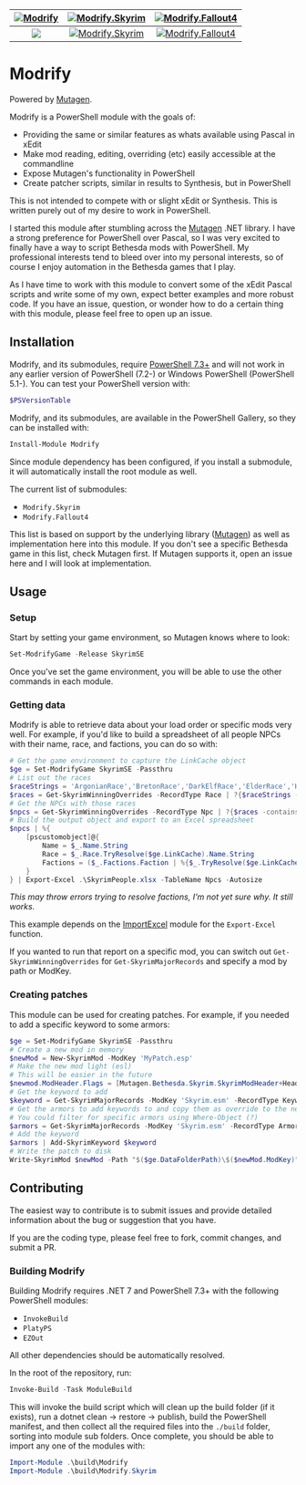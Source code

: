[![Modrify](https://img.shields.io/powershellgallery/v/Modrify.svg?label=Modrify "Modrify")](https://www.powershellgallery.com/packages/Modrify/) | [![Modrify.Skyrim](https://img.shields.io/powershellgallery/v/Modrify.Skyrim.svg?label=Modrify.Skyrim "Modrify.Skyrim")](https://www.powershellgallery.com/packages/Modrify.Skyrim/) | [![Modrify.Fallout4](https://img.shields.io/powershellgallery/v/Modrify.Fallout4.svg?label=Modrify.Fallout4 "Modrify.Fallout4")](https://www.powershellgallery.com/packages/Modrify.Fallout4/)
:---:|:---:|:---:
|[![](https://img.shields.io/powershellgallery/dt/Modrify.svg)](https://www.powershellgallery.com/packages/Modrify/)|[![Modrify.Skyrim](https://img.shields.io/powershellgallery/dt/Modrify.Skyrim.svg)](https://www.powershellgallery.com/packages/Modrify.Skyrim/)|[![Modrify.Fallout4](https://img.shields.io/powershellgallery/dt/Modrify.Fallout4.svg)](https://www.powershellgallery.com/packages/Modrify.Fallout4/)|

# Modrify

Powered by [Mutagen](https://github.com/Mutagen-Modding/Mutagen).

Modrify is a PowerShell module with the goals of:

- Providing the same or similar features as whats available using Pascal in xEdit
- Make mod reading, editing, overriding (etc) easily accessible at the commandline
- Expose Mutagen's functionality in PowerShell
- Create patcher scripts, similar in results to Synthesis, but in PowerShell

This is not intended to compete with or slight xEdit or Synthesis. This is written purely out of my desire to work in PowerShell.

I started this module after stumbling across the [Mutagen](https://github.com/Mutagen-Modding/Mutagen) .NET library. I have a strong preference for PowerShell over Pascal, so I was very excited to finally have a way to script Bethesda mods with PowerShell. My professional interests tend to bleed over into my personal interests, so of course I enjoy automation in the Bethesda games that I play.

As I have time to work with this module to convert some of the xEdit Pascal scripts and write some of my own, expect better examples and more robust code. If you have an issue, question, or wonder how to do a certain thing with this module, please feel free to open up an issue.

## Installation

Modrify, and its submodules, require [PowerShell 7.3+](https://github.com/powershell/powershell/releases) and will not work in any earlier version of PowerShell (7.2-) or Windows PowerShell (PowerShell 5.1-). You can test your PowerShell version with:

```powershell
$PSVersionTable
```

Modrify, and its submodules, are available in the PowerShell Gallery, so they can be installed with:

```powershell
Install-Module Modrify
```

Since module dependency has been configured, if you install a submodule, it will automatically install the root module as well.

The current list of submodules:

- `Modrify.Skyrim`
- `Modrify.Fallout4`

This list is based on support by the underlying library ([Mutagen](https://github.com/Mutagen-Modding/Mutagen)) as well as implementation here into this module. If you don't see a specific Bethesda game in this list, check Mutagen first. If Mutagen supports it, open an issue here and I will look at implementation.

## Usage

### Setup

Start by setting your game environment, so Mutagen knows where to look:

```powershell
Set-ModrifyGame -Release SkyrimSE
```

Once you've set the game environment, you will be able to use the other commands in each module.

### Getting data

Modrify is able to retrieve data about your load order or specific mods very well. For example, if you'd like to build a spreadsheet of all people NPCs with their name, race, and factions, you can do so with:

```powershell
# Get the game environment to capture the LinkCache object
$ge = Set-ModrifyGame SkyrimSE -Passthru
# List out the races
$raceStrings = 'ArgonianRace','BretonRace','DarkElfRace','ElderRace','HighElfRace','ImperialRace','KhajiitRace','NordRace','OrcRace','RedguardRace'
$races = Get-SkyrimWinningOverrides -RecordType Race | ?{$raceStrings -contains $_.EditorID}
# Get the NPCs with those races
$npcs = Get-SkyrimWinningOverrides -RecordType Npc | ?{$races -contains $_.Race}
# Build the output object and export to an Excel spreadsheet
$npcs | %{
    [pscustomobject]@{
        Name = $_.Name.String
        Race = $_.Race.TryResolve($ge.LinkCache).Name.String
        Factions = ($_.Factions.Faction | %{$_.TryResolve($ge.LinkCache).EditorID}) -join ', '
    }
} | Export-Excel .\SkyrimPeople.xlsx -TableName Npcs -Autosize
```

_This may throw errors trying to resolve factions, I'm not yet sure why. It still works._

This example depends on the [ImportExcel](https://github.com/dfinke/ImportExcel) module for the `Export-Excel` function.

If you wanted to run that report on a specific mod, you can switch out `Get-SkyrimWinningOverrides` for `Get-SkyrimMajorRecords` and specify a mod by path or ModKey.

### Creating patches

This module can be used for creating patches. For example, if you needed to add a specific keyword to some armors:

```powershell
$ge = Set-ModrifyGame SkyrimSE -Passthru
# Create a new mod in memory
$newMod = New-SkyrimMod -ModKey 'MyPatch.esp'
# Make the new mod light (esl)
# This will be easier in the future
$newmod.ModHeader.Flags = [Mutagen.Bethesda.Skyrim.SkyrimModHeader+HeaderFlag]::LightMaster
# Get the keyword to add
$keyword = Get-SkyrimMajorRecords -ModKey 'Skyrim.esm' -RecordType Keyword | ?{$_.EditorID -eq 'ArmorClothing'}
# Get the armors to add keywords to and copy them as override to the new mod
# You could filter for specific armors using Where-Object (?)
$armors = Get-SkyrimMajorRecords -ModKey 'Skyrim.esm' -RecordType Armor | Copy-SkyrimRecordAsOverride -Mod $newmod
# Add the keyword
$armors | Add-SkyrimKeyword $keyword
# Write the patch to disk
Write-SkyrimMod $newMod -Path "$($ge.DataFolderPath)\$($newMod.ModKey)"
```

## Contributing

The easiest way to contribute is to submit issues and provide detailed information about the bug or suggestion that you have.

If you are the coding type, please feel free to fork, commit changes, and submit a PR.

### Building Modrify

Building Modrify requires .NET 7 and PowerShell 7.3+ with the following PowerShell modules:

- `InvokeBuild`
- `PlatyPS`
- `EZOut`

All other dependencies should be automatically resolved.

In the root of the repository, run:

```powershell
Invoke-Build -Task ModuleBuild
```

This will invoke the build script which will clean up the build folder (if it exists), run a dotnet clean -> restore -> publish, build the PowerShell manifest, and then collect all the required files into the `./build` folder, sorting into module sub folders. Once complete, you should be able to import any one of the modules with:

```powershell
Import-Module .\build\Modrify
Import-Module .\build\Modrify.Skyrim
```